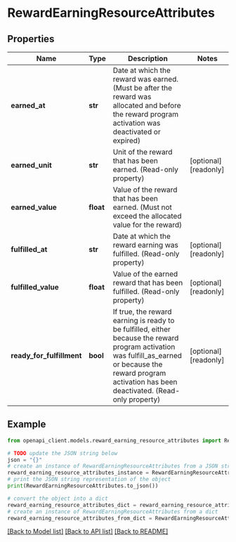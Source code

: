 # RewardEarningResourceAttributes


## Properties

Name | Type | Description | Notes
------------ | ------------- | ------------- | -------------
**earned_at** | **str** | Date at which the reward was earned. (Must be after the reward was allocated and before the reward program activation was deactivated or expired) | 
**earned_unit** | **str** | Unit of the reward that has been earned. (Read-only property) | [optional] [readonly] 
**earned_value** | **float** | Value of the reward that has been earned. (Must not exceed the allocated value for the reward) | 
**fulfilled_at** | **str** | Date at which the reward earning was fulfilled. (Read-only property) | [optional] [readonly] 
**fulfilled_value** | **float** | Value of the earned reward that has been fulfilled. (Read-only property) | [optional] [readonly] 
**ready_for_fulfillment** | **bool** | If true, the reward earning is ready to be fulfilled, either because the reward program activation was fulfill_as_earned or because the reward program activation has been deactivated. (Read-only property) | [optional] [readonly] 

## Example

```python
from openapi_client.models.reward_earning_resource_attributes import RewardEarningResourceAttributes

# TODO update the JSON string below
json = "{}"
# create an instance of RewardEarningResourceAttributes from a JSON string
reward_earning_resource_attributes_instance = RewardEarningResourceAttributes.from_json(json)
# print the JSON string representation of the object
print(RewardEarningResourceAttributes.to_json())

# convert the object into a dict
reward_earning_resource_attributes_dict = reward_earning_resource_attributes_instance.to_dict()
# create an instance of RewardEarningResourceAttributes from a dict
reward_earning_resource_attributes_from_dict = RewardEarningResourceAttributes.from_dict(reward_earning_resource_attributes_dict)
```
[[Back to Model list]](../README.md#documentation-for-models) [[Back to API list]](../README.md#documentation-for-api-endpoints) [[Back to README]](../README.md)


